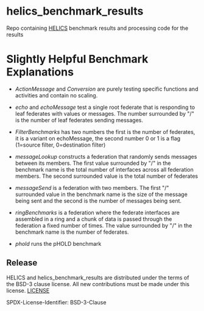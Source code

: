 # helics\_benchmark\_results
Repo containing [HELICS](www.github.com/GMLC-TDC/HELICS) benchmark results and processing code for the results

# Slightly Helpful Benchmark Explanations
+ *ActionMessage* and *Conversion* are purely testing specific functions and activities and contain no scaling.
 
+ *echo* and *echoMessage* test a single root federate that is responding to leaf federates with values or messages. The number surrounded by "/" is the number of leaf federates sending messages.

+ *FilterBenchmarks* has two numbers the first is the number of federates, it is a variant on echoMessage,  the second number 0 or 1 is a flag (1=source filter, 0=destination filter)
 
+ *messageLookup* constructs a federation that randomly sends messages between its members. The first value surrounded by "/" in the benchmark name is the total number of interfaces across all federation members. The second surrounded value is the total number of federates

 
+ *messageSend* is a federation with two members. The first "/" surrounded value in the benchmark name is the size of the message being sent and the second is the number of messages being sent.
 
+ *ringBenchmarks* is a federation where the federate interfaces are assembled in a ring and a chunk of data is passed through the federation a fixed number of times. The value surrounded by "/" in the benchmark name is the number of federates.

 
+ *phold* runs the pHOLD benchmark

## Release
HELICS and helics_benchmark_results are distributed under the terms of the BSD-3 clause license. All new
contributions must be made under this license. [LICENSE](LICENSE)

SPDX-License-Identifier: BSD-3-Clause
